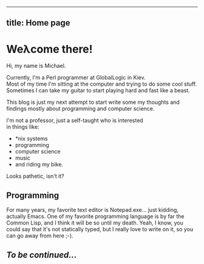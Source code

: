 --------------------
title: Home page
--------------------

# We&lambda;come there!

Hi, my name is Michael.

Currently, I'm a Perl programmer at GlobalLogic in Kiev.  
Most of my time I'm sitting at the computer and trying to do
some cool stuff. Sometimes I can take my guitar to start playing
hard and fast like a beast.  

This blog is just my next attempt to start write some my thoughts 
and findings mostly about programming and computer science.

I'm not a professor, just a self-taught who is interested  
in things like:

- *nix systems
- programming
- computer science
- music
- and riding my bike.  

Looks pathetic, isn't it?

## Programming

For many years, my favorite text editor is Notepad.exe... 
just kidding, actually Emacs. One of my favorite programming language 
is by far the Common Lisp, and I think it will be so until my death.
Yeah, I know, you could say that it's not statically typed, but I really love
to write on it, so you can go away from here ;-).

## _To be continued..._
